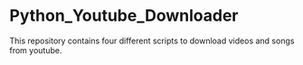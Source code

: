 # Python_Youtube_Downloader
This repository contains four different scripts to download videos and songs from youtube.
